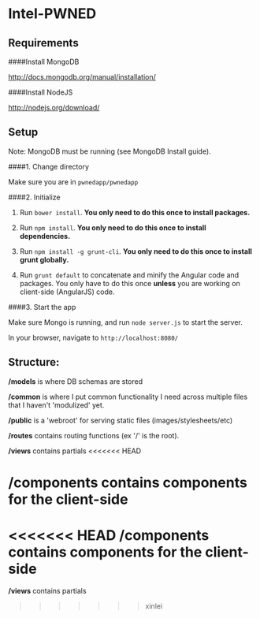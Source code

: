 Intel-PWNED
==========

Requirements
-------------------

####Install MongoDB

http://docs.mongodb.org/manual/installation/

####Install NodeJS

http://nodejs.org/download/

Setup
---------

Note: MongoDB must be running (see MongoDB Install guide).

####1. Change directory

Make sure you are in `pwnedapp/pwnedapp`

####2. Initialize

1. Run `bower install`. **You only need to do this once to install packages.**

2. Run `npm install`. **You only need to do this once to install dependencies.**

3. Run `npm install -g grunt-cli`. **You only need to do this once to install grunt globally.**

4. Run `grunt default` to concatenate and minify the Angular code and packages. You only have to do this once **unless** you are working on client-side (AngularJS) code.

####3. Start the app

Make sure Mongo is running, and run `node server.js` to start the server.

In your browser, navigate to `http://localhost:8080/`

Structure:
-------------

**/models** is where DB schemas are stored

**/common** is where I put common functionality I need across multiple files that I
haven't 'modulized' yet.

**/public** is a 'webroot' for serving static files (images/stylesheets/etc)

**/routes** contains routing functions (ex '/' is the root).

**/views** contains partials
<<<<<<< HEAD

**/components** contains components for the client-side
=======

<<<<<<< HEAD
**/components** contains components for the client-side
=======
**/views** contains partials


>>>>>>> xinlei
